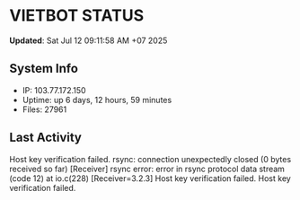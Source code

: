 # VIETBOT STATUS
**Updated**: Sat Jul 12 09:11:58 AM +07 2025

## System Info
- IP: 103.77.172.150
- Uptime: up 6 days, 12 hours, 59 minutes
- Files: 27961

## Last Activity
Host key verification failed.
rsync: connection unexpectedly closed (0 bytes received so far) [Receiver]
rsync error: error in rsync protocol data stream (code 12) at io.c(228) [Receiver=3.2.3]
Host key verification failed.
Host key verification failed.
